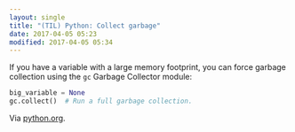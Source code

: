 ```yaml
---
layout: single
title: "(TIL) Python: Collect garbage"
date: 2017-04-05 05:23
modified: 2017-04-05 05:34
---
```


If you have a variable with a large memory footprint, you can force garbage collection
using the `gc` Garbage Collector module:

```python
big_variable = None
gc.collect()  # Run a full garbage collection.
```

Via [python.org](https://docs.python.org/3/library/gc.html).
